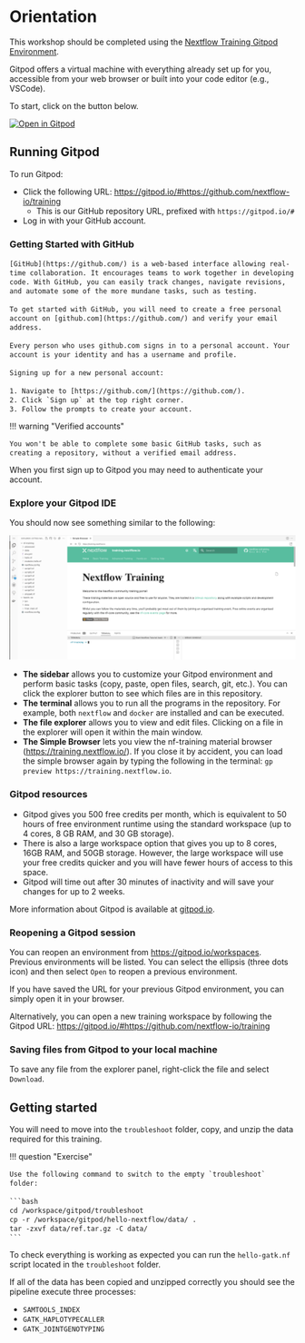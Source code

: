 # Orientation

This workshop should be completed using the [Nextflow Training Gitpod Environment](https://gitpod.io/#https://github.com/nextflow-io/training).

Gitpod offers a virtual machine with everything already set up for you, accessible from your web browser or built into your code editor (e.g., VSCode).

To start, click on the button below.

[![Open in Gitpod](https://img.shields.io/badge/Gitpod-%20Open%20in%20Gitpod-908a85?logo=gitpod)](https://gitpod.io/#https://github.com/nextflow-io/training)

## Running Gitpod

To run Gitpod:

-   Click the following URL: <https://gitpod.io/#https://github.com/nextflow-io/training>
    -   This is our GitHub repository URL, prefixed with `https://gitpod.io/#`
-   Log in with your GitHub account.

### Getting Started with GitHub

    [GitHub](https://github.com/) is a web-based interface allowing real-time collaboration. It encourages teams to work together in developing code. With GitHub, you can easily track changes, navigate revisions, and automate some of the more mundane tasks, such as testing.

    To get started with GitHub, you will need to create a free personal account on [github.com](https://github.com/) and verify your email address.

    Every person who uses github.com signs in to a personal account. Your account is your identity and has a username and profile.

    Signing up for a new personal account:

    1. Navigate to [https://github.com/](https://github.com/).
    2. Click `Sign up` at the top right corner.
    3. Follow the prompts to create your account.

!!! warning "Verified accounts"

    You won't be able to complete some basic GitHub tasks, such as creating a repository, without a verified email address.

When you first sign up to Gitpod you may need to authenticate your account.

### Explore your Gitpod IDE

You should now see something similar to the following:

![Gitpod welcome](img/gitpod.welcome.png)

-   **The sidebar** allows you to customize your Gitpod environment and perform basic tasks (copy, paste, open files, search, git, etc.). You can click the explorer button to see which files are in this repository.
-   **The terminal** allows you to run all the programs in the repository. For example, both `nextflow` and `docker` are installed and can be executed.
-   **The file explorer** allows you to view and edit files. Clicking on a file in the explorer will open it within the main window.
-   **The Simple Browser** lets you view the nf-training material browser (<https://training.nextflow.io/>). If you close it by accident, you can load the simple browser again by typing the following in the terminal: `gp preview https://training.nextflow.io`.

### Gitpod resources

-   Gitpod gives you 500 free credits per month, which is equivalent to 50 hours of free environment runtime using the standard workspace (up to 4 cores, 8 GB RAM, and 30 GB storage).
-   There is also a large workspace option that gives you up to 8 cores, 16GB RAM, and 50GB storage. However, the large workspace will use your free credits quicker and you will have fewer hours of access to this space.
-   Gitpod will time out after 30 minutes of inactivity and will save your changes for up to 2 weeks.

More information about Gitpod is available at [gitpod.io](https://www.gitpod.io).

### Reopening a Gitpod session

You can reopen an environment from <https://gitpod.io/workspaces>. Previous environments will be listed. You can select the ellipsis (three dots icon) and then select `Open` to reopen a previous environment.

If you have saved the URL for your previous Gitpod environment, you can simply open it in your browser.

Alternatively, you can open a new training workspace by following the Gitpod URL: <https://gitpod.io/#https://github.com/nextflow-io/training>

### Saving files from Gitpod to your local machine

To save any file from the explorer panel, right-click the file and select `Download`.

## Getting started

You will need to move into the `troubleshoot` folder, copy, and unzip the data required for this training.

!!! question "Exercise"

    Use the following command to switch to the empty `troubleshoot` folder:

    ```bash
    cd /workspace/gitpod/troubleshoot
    cp -r /workspace/gitpod/hello-nextflow/data/ .
    tar -zxvf data/ref.tar.gz -C data/
    ```

To check everything is working as expected you can run the `hello-gatk.nf` script located in the `troubleshoot` folder.

If all of the data has been copied and unzipped correctly you should see the pipeline execute three processes:

- `SAMTOOLS_INDEX`
- `GATK_HAPLOTYPECALLER`
- `GATK_JOINTGENOTYPING`
